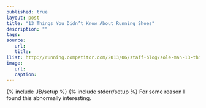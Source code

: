 ```yaml
---
published: true
layout: post
title: "13 Things You Didn’t Know About Running Shoes"
description: ""
tags:
source:
   url:
   title:
llist: http://running.competitor.com/2013/06/staff-blog/sole-man-13-things-you-didnt-know-about-running-shoes_76099
image:
   url:
   caption:
---
```

{% include JB/setup %}
{% include stderr/setup %}
For some reason I found this abnormally interesting.
